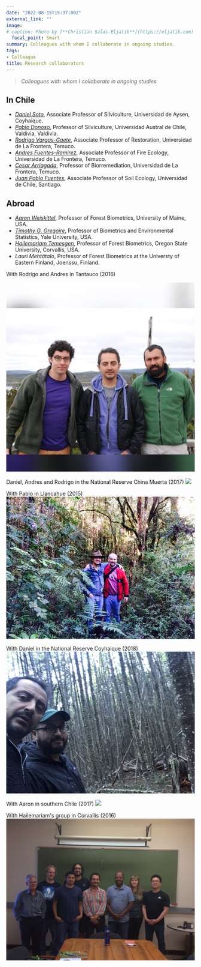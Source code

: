 ```yaml
---
date: "2022-08-15T15:37:00Z"
external_link: "" 
image:
# caption: Photo by [**Christian Salas-Eljatib**](https://eljatib.com)
  focal_point: Smart
summary: Colleagues with whom I collaborate in ongoing studies.
tags:
- Colleague
title: Research collaborators
---
```


> *Colleagues with whom I collaborate in ongoing studies*

## In Chile

* *[Daniel Soto](https://sites.google.com/view/silviculture/danielsotowebpage)*, Associate Professor of Silviculture, Universidad de Aysen, Coyhaique.
* *[Pablo Donoso](https://www.researchgate.net/profile/Pablo_Donoso)*, Professor of Silviculture, Universidad Austral de Chile, Valdivia, Valdivia.
* *[Rodrigo Vargas-Gaete](https://rodrigovargasgaete.cl)*, Associate Professor of Restoration, Universidad de La Frontera, Temuco.
* *[Andrés Fuentes-Ramirez](https://andresfuen.weebly.com)*, Associate Professor of Fire Ecology, Universidad de La Frontera, Temuco.
* *[Cesar Arriagada](http://biorremediacion.ufro.cl)*, Professor of Biorremediation, Universidad de La Frontera, Temuco.
* *[Juan Pablo Fuentes](https://sites.google.com/uchile.cl/sel-forestal-uchile/home)*, Associate Professor of Soil Ecology, Universidad de Chile, Santiago.


## Abroad

* *[Aaron Weiskittel](https://forest.umaine.edu/faculty-staff/aaron-weiskittel/)*, Professor of Forest Biometrics, University of Maine, USA.
* *[Timothy G. Gregoire](https://environment.yale.edu/profile/gregoire)*, Professor of Biometrics and Environmental Statistics, Yale University, USA.
* *[Hailemariam Temesgen](http://fmbl.forestry.oregonstate.edu)*, Professor of Forest Biometrics, Oregon State University, Corvallis, USA.
* *Lauri Mehtätalo*, Professor of Forest Biometrics at the Universty of Eastern Finland, Joenssu, Finland.


With Rodrigo and Andres in Tantauco (2016)

![](/images/fellows.jpg)

Daniel, Andres and Rodrigo in the National Reserve China Muerta (2017)
![](/images/maquinas.jpg)

With Pablo in Llancahue (2015)
![](/images/withPdonoso.jpg)

With Daniel in the National Reserve Coyhaique (2018)
![](/images/withDaniel.jpg)

With Aaron in southern Chile  (2017)
![](/images/withAaron.jpg)

With Hailemariam's group in Corvallis (2016)
![](/images/osu_biometrics.jpg)

<!--- 
* *[Dylan Craven](https://dylancraven.com)*, Associate Professor of Macroecology, Universidad Mayor, Santiago.

(see details here `http://simuladorpellin.com`)
-->

